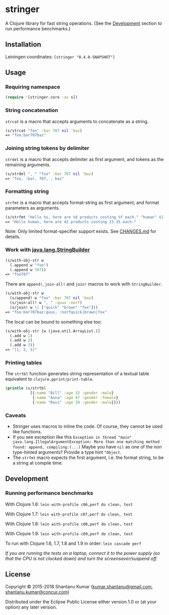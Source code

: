 # stringer

A Clojure library for fast string operations. (See the [Development](#development) section to run performance
benchmarks.)


## Installation

Leiningen coordinates: `[stringer "0.4.0-SNAPSHOT"]`


## Usage

### Requiring namespace

```clojure
(require '[stringer.core :as s])
```

### String concatenation

`strcat` is a macro that accepts arguments to concatenate as a string.

```clojure
(s/strcat "foo" :bar 707 nil 'baz)
=> "foo:bar707baz"
```

### Joining string tokens by delimiter

`strdel` is a macro that accepts delimiter as first argument, and tokens as
the remaining arguments.

```clojure
(s/strdel ", " "foo" :bar 707 nil 'baz)
=> "foo, :bar, 707, , baz"
```

### Formatting string

`strfmt` is a macro that accepts format-string as first argument, and format
parameters as arguments.

```clojure
(s/strfmt "Hello %s, here are %d products costing %f each." "human" 42 23.35)
=> "Hello human, here are 42 products costing 23.35 each."
```

Note: Only limited format-specifier support exists. See [CHANGES.md](CHANGES.md) for details.

### Work with [java.lang.StringBuilder](https://docs.oracle.com/javase/8/docs/api/java/lang/StringBuilder.html)

```clojure
(s/with-obj-str w
  (.append w "foo")
  (.append w 707))
=> "foo707"
```

There are `append!`, `join-all!` and `join!` macros to work with `StringBuilder`.

```clojure
(s/with-obj-str w
  (s/append! w "foo" :bar 707 nil 'baz)
  (s/join-all! w ", " :quux :norf)
  (s/join! w \| ["quick" "brown" "fox"]))
=> "foo:bar707baz:quux, :norfquick|brown|fox"
```

The local can be bound to something else too:

```clojure
(s/with-obj-str [w (java.util.ArrayList.)]
  (.add w 1)
  (.add w 2)
  (.add w 3))
=> "[1, 2, 3]"
```

### Printing tables

The `strtbl` function generates string representation of a textual table equivalent to `clojure.pprint/print-table`.

```clojure
(println (s/strtbl
           [{:name "Bill" :age 32 :gender :male}
            {:name "Anna" :age 47 :gender :female}
            {:name "Ravi" :age 39 :gender :male}]))
```


### Caveats

* Stringer uses macros to inline the code. Of course, they cannot be used like functions.
* If you see exception like this
   `Exception in thread "main" java.lang.IllegalArgumentException: More than one matching method found: append, compiling:(...)`
   Maybe you have `nil` as one of the non type-hinted arguments? Provide a type hint `^Object`.
* The `strfmt` macro expects the first argument, i.e. the format string, to be a string at compile time.


## Development

### Running performance benchmarks

With Clojure 1.6: `lein with-profile c06,perf do clean, test`

With Clojure 1.7: `lein with-profile c07,perf do clean, test`

With Clojure 1.8: `lein with-profile c08,perf do clean, test`

With Clojure 1.9: `lein with-profile c09,perf do clean, test`

To run with Clojure 1.6, 1.7, 1.8 and 1.9 in order: `lein cascade perf`

_If you are running the tests on a laptop, connect it to the power supply (so that the CPU is not clocked down) and
turn the screensaver/suspend off._


## License

Copyright © 2015-2018 Shantanu Kumar (kumar.shantanu@gmail.com, shantanu.kumar@concur.com)

Distributed under the Eclipse Public License either version 1.0 or (at
your option) any later version.
